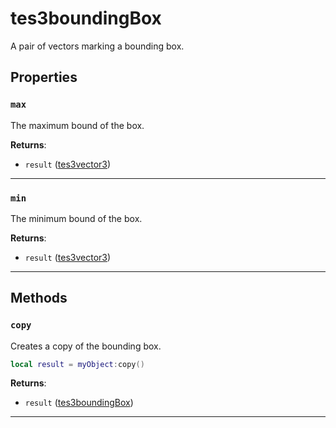<!---
	This file is autogenerated. Do not edit this file manually. Your changes will be ignored.
	More information: https://github.com/MWSE/MWSE/tree/master/docs
-->

# tes3boundingBox

A pair of vectors marking a bounding box.

## Properties

### `max`

The maximum bound of the box.

**Returns**:

* `result` ([tes3vector3](../../types/tes3vector3))

***

### `min`

The minimum bound of the box.

**Returns**:

* `result` ([tes3vector3](../../types/tes3vector3))

***

## Methods

### `copy`

Creates a copy of the bounding box.

```lua
local result = myObject:copy()
```

**Returns**:

* `result` ([tes3boundingBox](../../types/tes3boundingBox))

***

